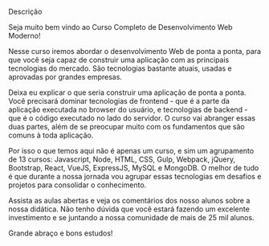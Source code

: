  Descrição

Seja muito bem vindo ao Curso Completo de Desenvolvimento Web Moderno!

Nesse curso iremos abordar o desenvolvimento Web de ponta a ponta, para que você seja capaz de construir uma aplicação com as principais tecnologias do mercado. São tecnologias bastante atuais, usadas e aprovadas por grandes empresas.

Deixa eu explicar o que seria construir uma aplicação de ponta a ponta. Você precisará dominar tecnologias de frontend - que é a parte da aplicação executada no browser do usuário, e tecnologias de backend - que é o código executado no lado do servidor. O curso vai abranger essas duas partes, além de se preocupar muito com os fundamentos que são comuns à toda aplicação.

Por isso o que temos aqui não é apenas um curso, e sim um agrupamento de 13 cursos: Javascript, Node, HTML, CSS, Gulp, Webpack, jQuery, Bootstrap, React, VueJS, ExpressJS, MySQL e MongoDB. O melhor de tudo é que durante a nossa jornada vou agrupar essas tecnologias em desafios e projetos para consolidar o conhecimento.

Assista as aulas abertas e veja os comentários dos nosso alunos sobre a nossa didática. Não tenho dúvida que você estará fazendo um excelente investimento e se juntando a nossa comunidade de mais de 25 mil alunos.

Grande abraço e bons estudos!
